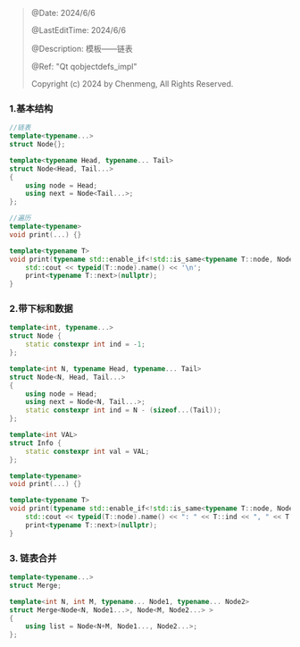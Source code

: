 > @Date: 2024/6/6
> 
> @LastEditTime: 2024/6/6
> 
> @Description: 模板——链表
> 
> @Ref: "Qt qobjectdefs_impl"
> 
> Copyright (c) 2024 by Chenmeng, All Rights Reserved. 

### 1.基本结构
```cpp
//链表
template<typename...>
struct Node{};

template<typename Head, typename... Tail>
struct Node<Head, Tail...>
{
    using node = Head;
    using next = Node<Tail...>;
};

//遍历
template<typename>
void print(...) {}

template<typename T>
void print(typename std::enable_if<!std::is_same<typename T::node, Node<>>::value>::type* = 0) {
    std::cout << typeid(T::node).name() << '\n';
    print<typename T::next>(nullptr);
}
```

### 2.带下标和数据
```cpp
template<int, typename...>
struct Node {
    static constexpr int ind = -1;
};

template<int N, typename Head, typename... Tail>
struct Node<N, Head, Tail...>
{
    using node = Head;
    using next = Node<N, Tail...>;
    static constexpr int ind = N - (sizeof...(Tail));
};

template<int VAL>
struct Info {
    static constexpr int val = VAL;
};

template<typename>
void print(...) {}

template<typename T>
void print(typename std::enable_if<!std::is_same<typename T::node, Node<0>>::value>::type* = 0) {
    std::cout << typeid(T::node).name() << ": " << T::ind << ", " << T::node::val << '\n';
    print<typename T::next>(nullptr);
}
```

### 3. 链表合并
```cpp
template<typename...>
struct Merge;

template<int N, int M, typename... Node1, typename... Node2>
struct Merge<Node<N, Node1...>, Node<M, Node2...> >
{
    using list = Node<N+M, Node1..., Node2...>;
};
```
